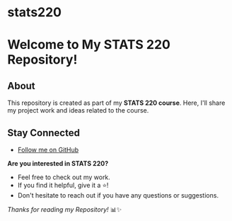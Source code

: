 # stats220
# Welcome to My STATS 220 Repository!

## About
This repository is created as part of my **STATS 220 course**. Here, I'll share my project work and ideas related to the course.

## Stay Connected
- [Follow me on GitHub](https://github.com/ellabrazendale)

**Are you interested in STATS 220?**
- Feel free to check out my work.
- If you find it helpful, give it a ⭐!
- Don't hesitate to reach out if you have any questions or suggestions.

*Thanks for reading my Repository!* 📊✨
